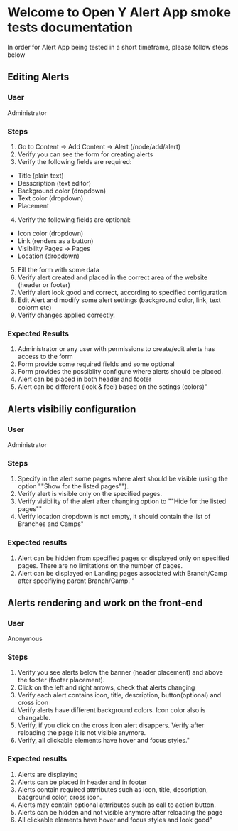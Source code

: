 # Welcome to Open Y Alert App smoke tests documentation

In order for Alert App being tested in a short timeframe, please follow steps below

## Editing Alerts

### User

Administrator

### Steps

1. Go to Content -> Add Content -> Alert (/node/add/alert)
2. Verify you can see the form for creating alerts 
3. Verify the following fields are required: 
 - Title (plain text)
 - Desscription (text editor)
 - Background color (dropdown)
 - Text color (dropdown)
 - Placement 
4. Verify the following fields are optional: 
 - Icon color (dropdown)
 - Link (renders as a button)
 - Visibility Pages -> Pages 
 - Location (dropdown)
5. Fill the form with some data 
6. Verify alert created and placed in the correct area of the website (header or footer)
7. Verify alert look good and correct, according to specified configuration
8. Edit Alert and modify some alert settings (background color, link, text colorm etc)
9. Verify changes applied correctly.  

### Expected Results

1. Administrator or any user with permissions to create/edit alerts has access to the form 
2. Form provide some required fields and some optional
3. Form provides the possiblity configure where alerts should be placed. 
4. Alert can be placed in both header and footer 
5. Alert can be different (look & feel) based on the setings (colors)"

## Alerts visibiliy configuration

### User

Administrator

### Steps

1. Specify in the alert some pages where alert should be visible (using the option ""Show for the listed pages""). 
2. Verify alert is visible only on the specified pages. 
3. Verify visibility of the alert after changing option to ""Hide for the listed pages""
4. Verify location dropdown is not empty, it should contain the list of Branches and Camps"

### Expected results

1. Alert can be hidden from specified pages or displayed only on specified pages. There are no limitations on the number of pages. 
2. Alert can be displayed on Landing pages associated with Branch/Camp after specifiying parent Branch/Camp. "

## Alerts rendering and work on the front-end

### User

Anonymous

### Steps

1. Verify you see alerts below the banner (header placement) and above the footer (footer placement). 
2. Click on the left and right arrows, check that alerts changing
3. Verify each alert contains icon, title, description, button(optional) and cross icon
4. Verify alerts have different background colors. Icon color also is changable. 
5. Verify, if you click on the cross icon alert disappers. Verify after reloading the page it is not visible anymore.
6. Verify, all clickable elements have hover and focus styles."

### Expected results

1. Alerts are displaying 
2. Alerts can be placed in header and in footer
3. Alerts contain required attrributes such as icon, title, description, bacground color, cross icon.
4. Alerts may contain optional attrributes such as call to action button. 
5. Alerts can be hidden and not visible anymore after reloading the page
6. All clickable elements have hover and focus styles and look good"

